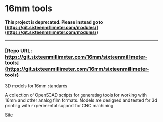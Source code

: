 # 16mm tools

#### This project is deprecated. Please instead go to [https://git.sixteenmillimeter.com/modules/](https://git.sixteenmillimeter.com/modules/)

------------

### [Repo URL: https://git.sixteenmillimeter.com/16mm/sixteenmillimeter-tools](https://git.sixteenmillimeter.com/16mm/sixteenmillimeter-tools)

3D models for 16mm standards

A collection of OpenSCAD scripts for generating tools for working with 16mm and other analog film formats. Models are designed and tested for 3d printing with experimental support for CNC machining.

[Site](https://sixteenmillimeter.com)
